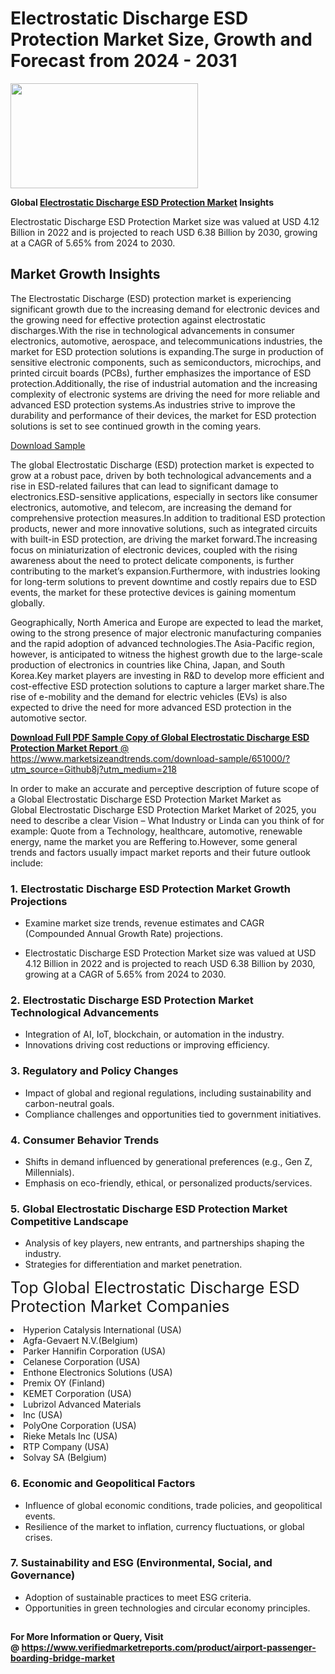 <H1>Electrostatic Discharge ESD Protection Market Size, Growth and Forecast from 2024 - 2031</H1><img class="aligncenter size-medium wp-image-584254" src="https://thirdeyenews.in/wp-content/uploads/2024/09/Global-Market-Research-300x168.jpeg" alt="" width="300" height="168" /><p><strong>Global&nbsp;<a href="https://www.marketsizeandtrends.com/download-sample/651000/?utm_source=Github8j?utm_medium=218">Electrostatic Discharge ESD Protection Market</a> Insights</strong></p><p>Electrostatic Discharge ESD Protection Market size was valued at USD 4.12 Billion in 2022 and is projected to reach USD 6.38 Billion by 2030, growing at a CAGR of 5.65% from 2024 to 2030.</p><p><h2>Market Growth Insights</h2> <p>The Electrostatic Discharge (ESD) protection market is experiencing significant growth due to the increasing demand for electronic devices and the growing need for effective protection against electrostatic discharges.With the rise in technological advancements in consumer electronics, automotive, aerospace, and telecommunications industries, the market for ESD protection solutions is expanding.The surge in production of sensitive electronic components, such as semiconductors, microchips, and printed circuit boards (PCBs), further emphasizes the importance of ESD protection.Additionally, the rise of industrial automation and the increasing complexity of electronic systems are driving the need for more reliable and advanced ESD protection systems.As industries strive to improve the durability and performance of their devices, the market for ESD protection solutions is set to see continued growth in the coming years.</p> <p><a href="download-sample-link">Download Sample</a></p> <p>The global Electrostatic Discharge (ESD) protection market is expected to grow at a robust pace, driven by both technological advancements and a rise in ESD-related failures that can lead to significant damage to electronics.ESD-sensitive applications, especially in sectors like consumer electronics, automotive, and telecom, are increasing the demand for comprehensive protection measures.In addition to traditional ESD protection products, newer and more innovative solutions, such as integrated circuits with built-in ESD protection, are driving the market forward.The increasing focus on miniaturization of electronic devices, coupled with the rising awareness about the need to protect delicate components, is further contributing to the market’s expansion.Furthermore, with industries looking for long-term solutions to prevent downtime and costly repairs due to ESD events, the market for these protective devices is gaining momentum globally.</p> <p>Geographically, North America and Europe are expected to lead the market, owing to the strong presence of major electronic manufacturing companies and the rapid adoption of advanced technologies.The Asia-Pacific region, however, is anticipated to witness the highest growth due to the large-scale production of electronics in countries like China, Japan, and South Korea.Key market players are investing in R&D to develop more efficient and cost-effective ESD protection solutions to capture a larger market share.The rise of e-mobility and the demand for electric vehicles (EVs) is also expected to drive the need for more advanced ESD protection in the automotive sector.</p> <p><a href="get-more-link"></p><p><span class=""><strong>Download Full PDF Sample Copy of Global Electrostatic Discharge ESD Protection Market Report</strong> @ <a href="https://www.marketsizeandtrends.com/download-sample/651000/?utm_source=Github8j?utm_medium=218" target="_blank">https://www.marketsizeandtrends.com/download-sample/651000/?utm_source=Github8j?utm_medium=218</a></span></p><p>In order to make an accurate and perceptive description of future scope of a Global&nbsp;Electrostatic Discharge ESD Protection Market Market as Global&nbsp;Electrostatic Discharge ESD Protection Market Market of 2025, you need to describe a clear Vision &ndash; What Industry or Linda can you think of for example: Quote from a Technology, healthcare, automotive, renewable energy, name the market you are Reffering to.However, some general trends and factors usually impact market reports and their future outlook include:</p><h3>1.&nbsp;<strong>Electrostatic Discharge ESD Protection Market Growth Projections</strong></h3><ul><li>Examine market size trends, revenue estimates and CAGR (Compounded Annual Growth Rate) projections.</li><li><p>Electrostatic Discharge ESD Protection Market size was valued at USD 4.12 Billion in 2022 and is projected to reach USD 6.38 Billion by 2030, growing at a CAGR of 5.65% from 2024 to 2030.</p></li></ul><h3>2.&nbsp;<strong>Electrostatic Discharge ESD Protection Market Technological Advancements</strong></h3><ul><li>Integration of AI, IoT, blockchain, or automation in the industry.</li><li>Innovations driving cost reductions or improving efficiency.</li></ul><h3>3.&nbsp;<strong>Regulatory and Policy Changes</strong></h3><ul><li>Impact of global and regional regulations, including sustainability and carbon-neutral goals.</li><li>Compliance challenges and opportunities tied to government initiatives.</li></ul><h3>4.&nbsp;<strong>Consumer Behavior Trends</strong></h3><ul><li>Shifts in demand influenced by generational preferences (e.g., Gen Z, Millennials).</li><li>Emphasis on eco-friendly, ethical, or personalized products/services.</li></ul><h3>5.&nbsp;<strong>Global Electrostatic Discharge ESD Protection Market Competitive Landscape</strong></h3><ul><li>Analysis of key players, new entrants, and partnerships shaping the industry.</li><li>Strategies for differentiation and market penetration.</li></ul><p data-pm-slice="1 1 []"><span style="color: inherit; font-family: inherit; font-size: 25px;">Top Global Electrostatic Discharge ESD Protection Market Companies</span></p><div class="" data-test-id=""><p><li>Hyperion Catalysis International (USA)</li><li> Agfa-Gevaert N.V.(Belgium)</li><li> Parker Hannifin Corporation (USA)</li><li> Celanese Corporation (USA)</li><li> Enthone Electronics Solutions (USA)</li><li> Premix OY (Finland)</li><li> KEMET Corporation (USA)</li><li> Lubrizol Advanced Materials</li><li> Inc (USA)</li><li> PolyOne Corporation (USA)</li><li> Rieke Metals Inc (USA)</li><li> RTP Company (USA)</li><li> Solvay SA (Belgium)</li></p></div><h3>6.&nbsp;<strong>Economic and Geopolitical Factors</strong></h3><ul><li>Influence of global economic conditions, trade policies, and geopolitical events.</li><li>Resilience of the market to inflation, currency fluctuations, or global crises.</li></ul><h3>7.&nbsp;<strong>Sustainability and ESG (Environmental, Social, and Governance)</strong></h3><ul><li>Adoption of sustainable practices to meet ESG criteria.</li><li>Opportunities in green technologies and circular economy principles.</li></ul><h2><strong style="font-size: 14px;">For More Information or Query, Visit @&nbsp;</strong><a style="background-color: #ffffff; font-size: 14px;" href="https://www.marketsizeandtrends.com/report/electrostatic-discharge-esd-protection-market/" target="_blank">https://www.verifiedmarketreports.com/product/airport-passenger-boarding-bridge-market</a></h2>